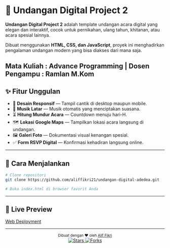 # 💌 Undangan Digital Project 2

**Undangan Digital Project 2** adalah template undangan acara digital yang elegan dan interaktif, cocok untuk pernikahan, ulang tahun, khitanan, atau acara spesial lainnya.

Dibuat menggunakan **HTML, CSS, dan JavaScript**, proyek ini menghadirkan pengalaman undangan modern yang bisa diakses dari mana saja.



**Mata Kuliah : Advance Programming** |
**Dosen Pengampu : Ramlan M.Kom**
---

## ✨ Fitur Unggulan

- 📱 **Desain Responsif** — Tampil cantik di desktop maupun mobile.
- 🎵 **Musik Latar** — Musik otomatis yang menciptakan suasana.
- ⏳ **Hitung Mundur Acara** — Countdown menuju hari-H.
- 🗺️ **Lokasi Google Maps** — Tampilkan lokasi acara langsung di undangan.
- 🖼️ **Galeri Foto** — Dokumentasi visual kenangan spesial.
- ✅ **Form RSVP Digital** — Konfirmasi kehadiran langsung online.

---

## 🚀 Cara Menjalankan

```bash
# Clone repositori
git clone https://github.com/aliffikri21/undangan-digital-adedea.git

# Buka index.html di browser favorit Anda

```

---

## 📍 Live Preview
[Web Deployment](https://aliffikri21.github.io/undangan-digital-adedea/)

---


<div align="center"> <sub>Dibuat dengan ❤️ oleh <a href="https://github.com/aliffikri21">Alif Fikri</a></sub> <br> <a href="https://github.com/aliffikri21/undangan-digital-project2/stargazers"> <img src="https://img.shields.io/github/stars/aliffikri21/undangan-digital-project2?style=social" alt="Stars"> </a> <a href="https://github.com/aliffikri21/undangan-digital-project2/network/members"> <img src="https://img.shields.io/github/forks/aliffikri21/undangan-digital-project2?style=social" alt="Forks"> </a> </div>
